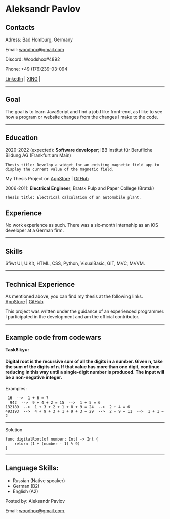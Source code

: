 Aleksandr Pavlov
================

## Contacts 


Adress: Bad Homburg, Germany

 Email: <woodhox@gmail.com>  

 Discord: Woodshox#4892

 Phone: +49 (176)239-03-094
 

<a href="https://www.linkedin.com/in/pavl0v/">LinkedIn</a> |
<a href="https://www.xing.com/profile/Aleksandr_Pavlov6/cv">XING</a> |

________________________________________________________________________
 ## Goal

 The goal is to learn JavaScript and find a job.I like front-end, as I like to see how a program or website changes from the changes I make to the code.

____________________________________________________


## Education


2020-2022 (expected): **Software developer**; IBB Institut für Berufliche Bildung AG (Frankfurt am Main)

    Thesis title: Develop a widget for an existing magnetic field app to display the current value of the magnetic field. 
    

My Thesis Project on 
<a href="https://apps.apple.com/de/app/solario-geomagnetic-storms/id1266835252"> AppStore</a> | 
<a href="https://github.com/azfalt/solario-ios"> GitHub</a> 




2006-2011:   **Electrical Engineer**; Bratsk Pulp and Paper College  (Bratsk)

    Thesis title: Electrical calculation of an automobile plant.

Experience
----------

 No work experience as such. There was a six-month internship as an iOS developer at a German firm. 

___
## Skills

Sfiwt UI, UIKit, HTML, CSS, Python, VisualBasic, GIT, MVC, MVVM.

___
## Technical Experience 


As mentioned above, you can find my thesis at the following links.\
<a href="https://apps.apple.com/de/app/solario-geomagnetic-storms/id1266835252"> AppStore</a> | 
<a href="https://github.com/azfalt/solario-ios"> GitHub</a> 


This project was written under the guidance of an experienced programmer. I participated in the 
development and am the official contributor. 

___ 

## Example code from codewars



**Task6 kyu:**
#### Digital root is the recursive sum of all the digits in a number. Given n, take the sum of the digits of n. If that value has more than one digit, continue reducing in this way until a single-digit number is produced. The input will be a non-negative integer.

 Examples:
 ```
  16  -->  1 + 6 = 7
   942  -->  9 + 4 + 2 = 15  -->  1 + 5 = 6
132189  -->  1 + 3 + 2 + 1 + 8 + 9 = 24  -->  2 + 4 = 6
493193  -->  4 + 9 + 3 + 1 + 9 + 3 = 29  -->  2 + 9 = 11  -->  1 + 1 = 2
```
____


 Solution

```
func digitalRoot(of number: Int) -> Int {
    return (1 + (number - 1) % 9)
}
```
___

## Language Skills:


* Russian (Native speaker)
* German (B2)
* English (A2)


<footer>
  <p>Posted by: Aleksandr Pavlov</p>
  <p>Email: <a href="mailto:woodhox@gmail.com">
  woodhox@gmail.com</a>.</p>
</footer>
